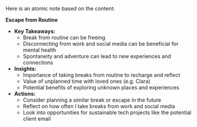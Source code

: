 Here is an atomic note based on the content:

**Escape from Routine**

* **Key Takeaways:** 
	+ Break from routine can be freeing
	+ Disconnecting from work and social media can be beneficial for mental health
	+ Spontaneity and adventure can lead to new experiences and connections
* **Insights:**
	+ Importance of taking breaks from routine to recharge and reflect
	+ Value of unplanned time with loved ones (e.g. Clara)
	+ Potential benefits of exploring unknown places and experiences
* **Actions:**
	+ Consider planning a similar break or escape in the future
	+ Reflect on how often I take breaks from work and social media
	+ Look into opportunities for sustainable tech projects like the potential client email